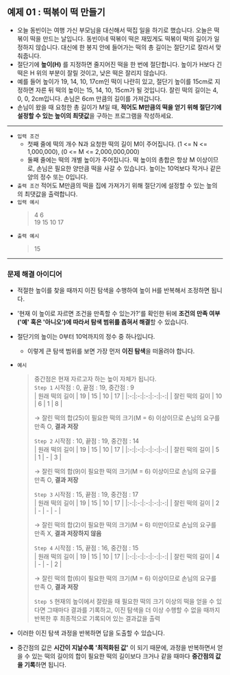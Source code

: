 ## 예제 01 : 떡볶이 떡 만들기
- 오늘 동빈이는 여행 가신 부모님을 대신해서 떡집 일을 하기로 했습니다. 오늘은 떡볶이 떡을 만드는 날입니다. 동빈이네 떡볶이 떡은 재밌게도 떡볶이 떡의 길이가 일정하지 않습니다. 대신에 한 봉지 안에 들어가는 떡의 총 길이는 절단기로 잘라서 맞춰줍니다.
- 절단기에 **높이(H)** 를 지정하면 줄지어진 떡을 한 번에 절단합니다. 높이가 H보다 긴 떡은 H 위의 부분이 잘릴 것이고, 낮은 떡은 잘리지 않습니다.
- 예를 들어 높이가 19, 14, 10, 17cm인 떡이 나란히 있고, 절단기 높이를 15cm로 지정하면 자른 뒤 떡의 높이는 15, 14, 10, 15cm가 될 것입니다. 잘린 떡의 길이는 4, 0, 0, 2cm입니다. 손님은 6cm 만큼의 길이를 가져갑니다.
- 손님이 왔을 때 요청한 총 길이가 M일 때, **적어도 M만큼의 떡을 얻기 위해 절단기에 설정할 수 있는 높이의 최댓값**을 구하는 프로그램을 작성하세요.
---
- `입력 조건`
  - 첫째 줄에 떡의 개수 N과 요청한 떡의 길이 M이 주어집니다. (1 <= N <= 1,000,000), (0 <= M <= 2,000,000,000)
  - 둘째 줄에는 떡의 개별 높이가 주어집니다. 떡 높이의 총합은 항상 M 이상이므로, 손님은 필요한 양만큼 떡을 사갈 수 있습니다. 높이는 10억보다 작거나 같은 양의 정수 또는 0입니다.
- `출력 조건` 적어도 M만큼의 떡을 집에 가져가기 위해 절단기에 설정할 수 있는 높의의 최댓값을 출력합니다.
- `입력 예시`
  > 4 6<br/>
  > 19 15 10 17
- `출력 예시`
  > 15
---
### 문제 해결 아이디어
- 적절한 높이를 찾을 때까지 이진 탐색을 수행하여 높이 H를 반복해서 조정하면 됩니다.
- '현재 이 높이로 자르면 조건을 만족할 수 있는가?'를 확인한 뒤에 **조건의 만족 여부('예' 혹은 '아니오')에 따라서 탐색 범위를 좁혀서 해결**할 수 있습니다.
- 절단기의 높이는 0부터 10억까지의 정수 중 하나입니다.
  - 이렇게 큰 탐색 범위를 보면 가장 먼저 **이진 탐색**을 떠올려야 합니다.

- `예시`
  > 중간점은 현재 자르고자 하는 높이 자체가 됩니다.<br/>
  > `Step 1` 시작점 : 0, 끝점 : 19, 중간점 : 9<br/>
  > | 원래 떡의 길이 | 19 | 15 | 10 | 17 |
  > |:-:|:-:|:-:|:-:|:-:|
  > | 잘린 떡의 길이 | 10 | 6 | 1 | 8 |
  >
  > → 잘린 떡의 합(25)이 필요한 떡의 크기(M = 6) 이상이므로 손님의 요구를 만족 O, **결과 저장**
  >
  > `Step 2` 시작점 : 10, 끝점 : 19, 중간점 : 14<br/>
  > | 원래 떡의 길이 | 19 | 15 | 10 | 17 |
  > |:-:|:-:|:-:|:-:|:-:|
  > | 잘린 떡의 길이 | 5 | 1 | - | 3 |
  >
  > → 잘린 떡의 합(9)이 필요한 떡의 크기(M = 6) 이상이므로 손님의 요구를 만족 O, **결과 저장**
  >
  > `Step 3` 시작점 : 15, 끝점 : 19, 중간점 : 17<br/>
  > | 원래 떡의 길이 | 19 | 15 | 10 | 17 |
  > |:-:|:-:|:-:|:-:|:-:|
  > | 잘린 떡의 길이 | 2 | - | - | - |
  >
  > → 잘린 떡의 합(2)이 필요한 떡의 크기(M = 6) 미만이므로 손님의 요구를 만족 X, **결과 저장하지 않음**
  >
  > `Step 4` 시작점 : 15, 끝점 : 16, 중간점 : 15<br/>
  > | 원래 떡의 길이 | 19 | 15 | 10 | 17 |
  > |:-:|:-:|:-:|:-:|:-:|
  > | 잘린 떡의 길이 | 4 | - | - | 2 |
  >
  > → 잘린 떡의 합(6)이 필요한 떡의 크기(M = 6) 이상이므로 손님의 요구를 만족 O, **결과 저장**
  >
  > `Step 5` 현재의 높이에서 잘랐을 때 필요한 떡의 크기 이상의 떡을 얻을 수 있다면 그때마다 결과를 기록하고, 이진 탐색을 더 이상 수행할 수 없을 때까지 반복한 후 최종적으로 기록되어 있는 결과값을 출력

- 이러한 이진 탐색 과정을 반복하면 답을 도출할 수 있습니다.
- 중간점의 값은 **시간이 지날수록 '최적화된 값'** 이 되기 때문에, 과정을 반복하면서 얻을 수 있는 떡의 길이의 합이 필요한 떡의 길이보다 크거나 같을 때마다 **중간점의 값을 기록**하면 됩니다.